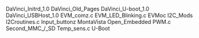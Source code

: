 DaVinci_Initrd_1.0
DaVinci_Old_Pages
DaVinci_U-boot_1.0
DaVinci_USBHost_1.0
EVM_comz.c
EVM_LED_Blinking.c
EVMoc
I2C_Mods
I2Croutines.c
Input_buttonz
MontaVista
Open_Embedded
PWM.c
Second_MMC_/_SD
Temp_sens.c
U-Boot
